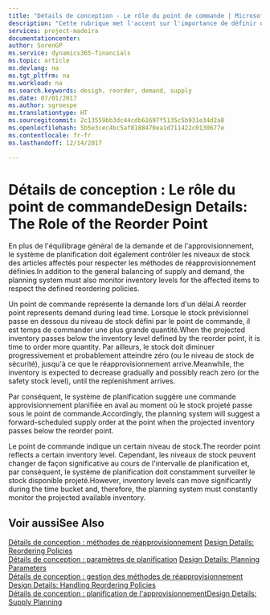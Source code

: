 ```yaml
---
title: "Détails de conception - Le rôle du point de commande | Microsoft Docs"
description: "Cette rubrique met l'accent sur l'importance de définir un point de commande, afin de déterminer quand commander plus de stock."
services: project-madeira
documentationcenter: 
author: SorenGP
ms.service: dynamics365-financials
ms.topic: article
ms.devlang: na
ms.tgt_pltfrm: na
ms.workload: na
ms.search.keywords: desigh, reorder, demand, supply
ms.date: 07/01/2017
ms.author: sgroespe
ms.translationtype: HT
ms.sourcegitcommit: 2c13559bb3dc44cdb61697f5135c5b931e34d2a8
ms.openlocfilehash: 5b5e3cec4bc5af8188470ea1d711422c0130677e
ms.contentlocale: fr-fr
ms.lasthandoff: 12/14/2017

---
```

# <a name="design-details-the-role-of-the-reorder-point"></a><span data-ttu-id="4acba-103">Détails de conception : Le rôle du point de commande</span><span class="sxs-lookup"><span data-stu-id="4acba-103">Design Details: The Role of the Reorder Point</span></span>
<span data-ttu-id="4acba-104">En plus de l'équilibrage général de la demande et de l'approvisionnement, le système de planification doit également contrôler les niveaux de stock des articles affectés pour respecter les méthodes de réapprovisionnement définies.</span><span class="sxs-lookup"><span data-stu-id="4acba-104">In addition to the general balancing of supply and demand, the planning system must also monitor inventory levels for the affected items to respect the defined reordering policies.</span></span>  
  
<span data-ttu-id="4acba-105">Un point de commande représente la demande lors d'un délai.</span><span class="sxs-lookup"><span data-stu-id="4acba-105">A reorder point represents demand during lead time.</span></span> <span data-ttu-id="4acba-106">Lorsque le stock prévisionnel passe en dessous du niveau de stock défini par le point de commande, il est temps de commander une plus grande quantité.</span><span class="sxs-lookup"><span data-stu-id="4acba-106">When the projected inventory passes below the inventory level defined by the reorder point, it is time to order more quantity.</span></span> <span data-ttu-id="4acba-107">Par ailleurs, le stock doit diminuer progressivement et probablement atteindre zéro (ou le niveau de stock de sécurité), jusqu'à ce que le réapprovisionnement arrive.</span><span class="sxs-lookup"><span data-stu-id="4acba-107">Meanwhile, the inventory is expected to decrease gradually and possibly reach zero (or the safety stock level), until the replenishment arrives.</span></span>  
  
<span data-ttu-id="4acba-108">Par conséquent, le système de planification suggère une commande approvisionnement planifiée en aval au moment où le stock projeté passe sous le point de commande.</span><span class="sxs-lookup"><span data-stu-id="4acba-108">Accordingly, the planning system will suggest a forward-scheduled supply order at the point when the projected inventory passes below the reorder point.</span></span>  
  
<span data-ttu-id="4acba-109">Le point de commande indique un certain niveau de stock.</span><span class="sxs-lookup"><span data-stu-id="4acba-109">The reorder point reflects a certain inventory level.</span></span> <span data-ttu-id="4acba-110">Cependant, les niveaux de stock peuvent changer de façon significative au cours de l'intervalle de planification et, par conséquent, le système de planification doit constamment surveiller le stock disponible projeté.</span><span class="sxs-lookup"><span data-stu-id="4acba-110">However, inventory levels can move significantly during the time bucket and, therefore, the planning system must constantly monitor the projected available inventory.</span></span>  
  
## <a name="see-also"></a><span data-ttu-id="4acba-111">Voir aussi</span><span class="sxs-lookup"><span data-stu-id="4acba-111">See Also</span></span>  
<span data-ttu-id="4acba-112">[Détails de conception : méthodes de réapprovisionnement](design-details-reordering-policies.md) </span><span class="sxs-lookup"><span data-stu-id="4acba-112">[Design Details: Reordering Policies](design-details-reordering-policies.md) </span></span>  
<span data-ttu-id="4acba-113">[Détails de conception : paramètres de planification](design-details-planning-parameters.md) </span><span class="sxs-lookup"><span data-stu-id="4acba-113">[Design Details: Planning Parameters](design-details-planning-parameters.md) </span></span>  
<span data-ttu-id="4acba-114">[Détails de conception : gestion des méthodes de réapprovisionnement](design-details-handling-reordering-policies.md) </span><span class="sxs-lookup"><span data-stu-id="4acba-114">[Design Details: Handling Reordering Policies](design-details-handling-reordering-policies.md) </span></span>  
[<span data-ttu-id="4acba-115">Détails de conception : planification de l'approvisionnement</span><span class="sxs-lookup"><span data-stu-id="4acba-115">Design Details: Supply Planning</span></span>](design-details-supply-planning.md)
